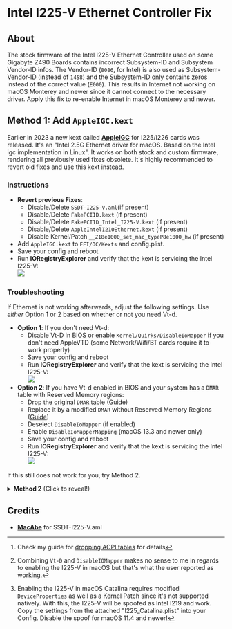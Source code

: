 # Intel I225-V Ethernet Controller Fix

## About
The stock firmware of the Intel I225-V Ethernet Controller used on some Gigabyte Z490 Boards contains incorrect Subsystem-ID and Subsystem Vendor-ID infos. The Vendor-ID (`8086`, for Intel) is also used as Subsystem-Vendor-ID (instead of `1458`) and the Subsystem-ID only contains zeros instead of the correct value (`E000`). This results in Internet not working on macOS Monterey and newer since it cannot connect to the necessary driver. Apply this fix to re-enable Internet in macOS Monterey and newer.

## Method 1: Add `AppleIGC.kext` 
Earlier in 2023 a new kext called [**AppleIGC**](https://github.com/SongXiaoXi/AppleIGC) for I225/I226 cards was released. It's an "Intel 2.5G Ethernet driver for macOS. Based on the Intel igc implementation in Linux". It works on both stock and custom firmware, rendering all previously used fixes obsolete. It's highly recommended to revert old fixes and use this kext instead.

### Instructions
- **Revert previous Fixes**:
	- Disable/Delete `SSDT-I225-V.aml`(if present) 
	- Disable/Delete `FakePCIID.kext` (if present)
	- Disable/Delete `FakePCIID_Intel_I225-V.kext` (if present)
	- Disable/Delete `AppleIntelI210Ethernet.kext` (if present)
	- Disable Kernel/Patch `__Z18e1000_set_mac_typeP8e1000_hw` (if present)
- Add `AppleIGC.kext` to `EFI/OC/Kexts` and config.plist.
- Save your config and reboot
- Run **IORegistryExplorer** and verify that the kext is servicing the Intel I225-V: <br> ![](https://user-images.githubusercontent.com/88431749/259463074-b1d3801b-c46d-4250-ac8b-8f5c666698fe.png)

### Troubleshooting
If Ethernet is not working afterwards, adjust the following settings. Use _either_ Option 1 or 2  based on whether or not you need Vt-d.

- **Option 1**: If you don't need Vt-d:
	- Disable Vt-D in BIOS or enable `Kernel/Quirks/DisableIoMapper` if you don't need AppleVTD (some Network/Wifi/BT cards require it to work properly)
	- Save your config and reboot
	- Run **IORegistryExplorer** and verify that the kext is servicing the Intel I225-V: <br> ![](https://user-images.githubusercontent.com/88431749/259463074-b1d3801b-c46d-4250-ac8b-8f5c666698fe.png)
- **Option 2**: If you have Vt-d enabled in BIOS and your system has a `DMAR` table with Reserved Memory regions:
	- Drop the original `DMAR` table ([Guide](https://github.com/5T33Z0/OC-Little-Translated/tree/main/00_ACPI/ACPI_Dropping_Tables#example-1-dropping-the-dmar-table))
	- Replace it by a modified `DMAR` without Reserved Memory Regions ([Guide](https://github.com/5T33Z0/OC-Little-Translated/tree/main/00_ACPI/ACPI_Dropping_Tables#example-2-replacing-the-dmar-table-by-a-modified-one))
	- Deselect `DisableIoMapper` (if enabled)
	- Enable `DisableIoMapperMapping` (macOS 13.3 and newer only)
	- Save your config and reboot
	- Run **IORegistryExplorer** and verify that the kext is servicing the Intel I225-V: <br> ![](https://user-images.githubusercontent.com/88431749/259463074-b1d3801b-c46d-4250-ac8b-8f5c666698fe.png)


If this still does not work for you, try Method 2.

<details>
<summary><strong>Method 2</strong> (Click to reveal!)</summary>

## Method 2: Adding SSDT-I225-V (obsolete)
Use the attached SSDT to inject the correct header descriptions for the Intel I225-V into macOS Monterey and newer. 

For macOS 13 and newer, you also need to inject `AppleIntel210Ethernet.kext` if your ethernet controller cannot utilize the newer .dext version of this driver unless you flash a modded firmware, since the .kext has been removed from the IONetworkingFamily.kext.

:warning: Before adding this SSDT, verify the ACPI path of the I225-V is matching the one used in your `DSDT` and adjust it accordingly! You can use Hackintool and IO RegistryExplorer to find the correct ACPI path.

> **Note**: Location of AppleIntelI210Ethernet.kext in previous versions of macOS: `System/Library/Extensions/IONetworkingFamily.kext/Contents/PlugIns/`

### Instructions

- Disable/Delete `FakePCIID.kext` (if present)
- Disable/Delete `FakePCIID_Intel_I225-V.kext` (if present)
- [**Download**](https://github.com/5T33Z0/OC-Little-Translated/blob/main/01_Adding_missing_Devices_and_enabling_Features/Intel_I225-V_Fix_(SSDT-I225V)/SSDT-I225V.aml?raw=true) `SSDT-I225V.aml`
- Add it to `EFI/OC/ACPI` and config.plist 
- **macOS 13 only**: 
	- Add [**this kext**](https://github.com/5T33Z0/OC-Little-Translated/raw/main/01_Adding_missing_Devices_and_enabling_Features/Intel_I225-V_Fix_(SSDT-I225V)/AII210E.zip) 
	- Set `MinKernel` to `22.0.0` so it's only injected into macOS Ventura!
- Optional: add boot-arg `dk.e1000=0` (macOS 11) and/or `e1000=0` (macOS 12+)
- Apply the correct **Settings** from the table below.
- Save the config and reboot.

## Settings
Listed below are the required BIOS and config Settings for various versions of macOS.

macOS |Vt-D|DisableIoMapper|DMAR (OEM)|DMAR (dropped/replaced)[^1]| I225-V / 3rd Party working|
:-----|:------:|:----------:|:--------:|:-----------------:|:--------------------------:
12.5+ (with SSDT)| ON |**OFF**| **YES** | **NO / NO**| **YES / YES**
12.5+ (stock fw) | ON | OFF | YES| NO / NO | **NO / YES**
11.4 to 11.6.7 | ON | ON [^2]| NO | YES / YES | [**YES / YES**](https://github.com/5T33Z0/Gigabyte-Z490-Vision-G-Hackintosh-OpenCore/issues/19#issuecomment-1153315826)
10.15 to 11.3 [^3]| OFF/ON |OFF/ON | YES | NO / NO | **YES / NO**

[^1]: Check my guide for [dropping ACPI tables](https://github.com/5T33Z0/OC-Little-Translated/tree/main/00_About_ACPI/ACPI_Dropping_Tables#readme) for details
[^2]: Combining `Vt-D` and `DisableIOMapper` makes no sense to me in regards to enabling the I225-V in macOS but that's what the user reported as working.
[^3]: Enabling the I225-V in macOS Catalina requires modified `DeviceProperties` as well as a Kernel Patch since it's not supported natively. With this, the I225-V will be spoofed as Intel I219 and work. Copy the settings from the attached "I225_Catalina.plist" into your Config. Disable the spoof for macOS 11.4 and newer!

> **Note**: OpenCore 0.9.2 introduced a new Quirk called `DisableIoMapperMapping`. It works independently of `DisableIoMapper` and addresses reoccurring connectivity issues in macOS 13.3+ which weren't there before. If your configuration required to drop/replace the DMAR table before it still does now!

## Troubleshooting

If you are facing issues afterwards, you could try attaching the I225-V to the `AppleIntelI210Ethernet.kext` by using boot boot-arg `dk.e1000=0` (Big Sur) or `e1000=0` (macOS Monterey/Ventura).

If you can't access the Internet after flashing the custom firmware, remove the following preferences via Terminal and reboot and reset kext cache:

- `sudo rm /Library/Preferences/SystemConfiguration/NetworkInterfaces.plist`
- `sudo rm /Library/Preferences/SystemConfiguration/preferences.plist`
- `sudo kextcache -i /`

After a few seconds, the connection should work. If you still can't access the Internet, delete the following preferences followed by a reboot:

- `/Library/Preferences/com.apple.networkextension.necp.plist`
- `/Library/Preferences/com.apple.networkextension.plist`
- `/Library/Preferences/com.apple.networkextension.uuidcache.plist`

</details>


## Credits
- [**MacAbe**](https://www.insanelymac.com/forum/topic/352281-intel-i225-v-on-ventura/?do=findComment&comment=2786836) for SSDT-I225-V.aml

